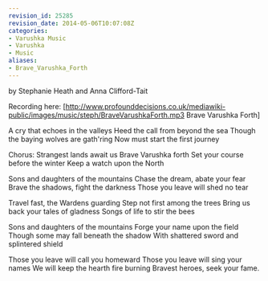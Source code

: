 ```yaml
---
revision_id: 25285
revision_date: 2014-05-06T10:07:08Z
categories:
- Varushka Music
- Varushka
- Music
aliases:
- Brave_Varushka_Forth
---
```


by Stephanie Heath and Anna Clifford-Tait

Recording here: [http://www.profounddecisions.co.uk/mediawiki-public/images/music/steph/BraveVarushkaForth.mp3 Brave Varushka Forth]


A cry that echoes in the valleys
Heed the call from beyond the sea
Though the baying wolves are gath'ring
Now must start the first journey

Chorus: Strangest lands await us
Brave Varushka forth
Set your course before the winter
Keep a watch upon the North

Sons and daughters of the mountains
Chase the dream, abate your fear
Brave the shadows, fight the darkness
Those you leave will shed no tear

Travel fast, the Wardens guarding
Step not first among the trees
Bring us back your tales of gladness
Songs of life to stir the bees

Sons and daughters of the mountains
Forge your name upon the field
Though some may fall beneath the shadow
With shattered sword and splintered shield

Those you leave will call you homeward
Those you leave will sing your names
We will keep the hearth fire burning
Bravest heroes, seek your fame.





